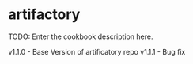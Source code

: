 # artifactory

TODO: Enter the cookbook description here.

v1.1.0	-	Base Version of artificatory repo
v1.1.1	-	Bug fix
